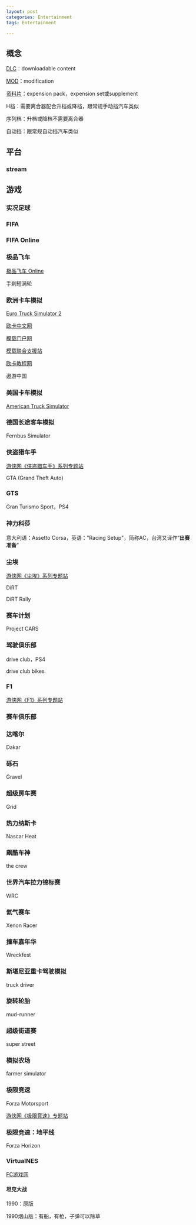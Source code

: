 ```yaml
---
layout: post
categories: Entertainment
tags: Entertainment

---
```


## 概念

[DLC](https://baike.baidu.com/item/DLC/3461396?fr=aladdin)：downloadable content

[MOD](https://baike.baidu.com/item/%E6%B8%B8%E6%88%8F%E6%A8%A1%E7%BB%84/105567?fromtitle=MOD&fromid=2316956&fr=aladdin)：modification

[资料片](https://baike.baidu.com/item/%E8%B5%84%E6%96%99%E7%89%87)：expension pack，expension set或supplement

H档：需要离合器配合升档或降档，跟常规手动挡汽车类似

序列档：升档或降档不需要离合器

自动挡：跟常规自动挡汽车类似

## 平台

### stream

## 游戏

### 实况足球

### FIFA

### FIFA Online

### 极品飞车

[极品飞车 Online](https://nfsol.qq.com/)

手刹短涡轮

### 欧洲卡车模拟

[Euro Truck Simulator 2](https://eurotrucksimulator2.com/)

[欧卡中文网](https://kysamp.cn/)

[模载门户网](http://www.vefans.com/)

[模载联合支援站](http://bbs.vefans.com/)

[欧卡教程网](https://www.ets2cdlm.cn/)

遨游中国

### 美国卡车模拟

[American Truck Simulator](http://americantrucksimulator.com/)

### 德国长途客车模拟

Fernbus Simulator

### 侠盗猎车手

[游侠网《侠盗猎车手》系列专题站](https://www.ali213.net/zhuanti/gta5/)

GTA (Grand Theft Auto)

### GTS
Gran Turismo Sport，PS4

### 神力科莎

意大利语：Assetto Corsa，英语："Racing Setup"，简称AC，台湾又译作“**出赛准备**”

### 尘埃

[游侠网《尘埃》系列专题站](https://www.ali213.net/zhuanti/dirt/)

DiRT

DiRT Rally

### 赛车计划
Project CARS

### 驾驶俱乐部
drive club，PS4

drive club bikes

### F1

[游侠网《F1》系列专题站](https://www.ali213.net/zhuanti/f1/)

### 赛车俱乐部

### 达喀尔

Dakar

### 砾石

Gravel

### 超级房车赛

Grid

### 热力纳斯卡 

Nascar Heat

### 飙酷车神

the crew

### 世界汽车拉力锦标赛

WRC

### 氙气赛车

Xenon Racer

### 撞车嘉年华

Wreckfest

### 斯堪尼亚重卡驾驶模拟

truck driver

### 旋转轮胎

mud-runner

### 超级街道赛

super street

### 模拟农场

farmer simulator

### 极限竞速

Forza Motorsport

[游侠网《极限竞速》专题站](https://www.ali213.net/zhuanti/forzam/)

### 极限竞速：地平线

Forza Horizon

### VirtualNES

[FC游戏网](https://www.fcnes.com/)

#### 坦克大战

1990：原版

1990烟山版：有船，有枪，子弹可以除草